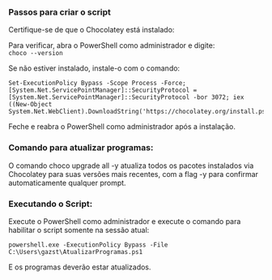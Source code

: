 ### Passos para criar o script  

Certifique-se de que o Chocolatey está instalado:  
  
Para verificar, abra o PowerShell como administrador e digite:  
```choco --version```  

Se não estiver instalado, instale-o com o comando:  
```
Set-ExecutionPolicy Bypass -Scope Process -Force; [System.Net.ServicePointManager]::SecurityProtocol = [System.Net.ServicePointManager]::SecurityProtocol -bor 3072; iex ((New-Object System.Net.WebClient).DownloadString('https://chocolatey.org/install.ps1'))
```  
Feche e reabra o PowerShell como administrador após a instalação.


### Comando para atualizar programas: 
  
O comando choco upgrade all -y atualiza todos os pacotes instalados via Chocolatey para suas versões mais recentes, com a flag -y para confirmar automaticamente qualquer prompt.  

### Executando o Script:  

Execute o PowerShell como administrador e execute o comando para habilitar o script somente na sessão atual:
```
powershell.exe -ExecutionPolicy Bypass -File C:\Users\gazst\AtualizarProgramas.ps1
```

E os programas deverão estar atualizados.
